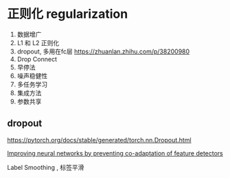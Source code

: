 # 正则化 regularization


1. 数据增广
2. L1 和 L2 正则化
3. dropout, 多用在fc层
https://zhuanlan.zhihu.com/p/38200980 
4. Drop Connect
5. 早停法
6. 噪声稳健性
7. 多任务学习
8. 集成方法
9. 参数共享

## dropout
https://pytorch.org/docs/stable/generated/torch.nn.Dropout.html

[Improving neural networks by preventing co-adaptation of feature detectors](./https://arxiv.org/abs/1207.0580)


Label Smoothing , 标签平滑